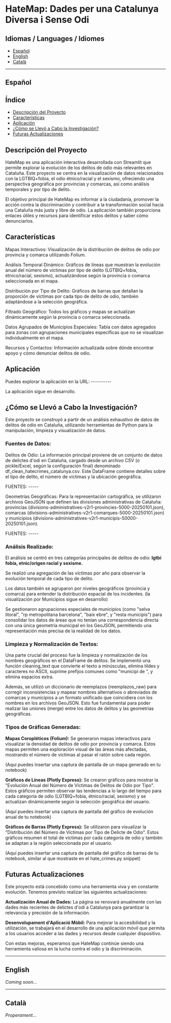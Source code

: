 # HateMap: Dades per una Catalunya Diversa i Sense Odi

## Idiomas / Languages / Idiomes
- [Español](#español)
- [English](#english)
- [Català](#català)

---

## Español

## Índice
- [Descripción del Proyecto](#descripción-del-proyecto)
- [Características](#características)
- [Aplicación](#aplicación)
- [¿Cómo se Llevó a Cabo la Investigación?](#cómo-se-llevó-a-cabo-la-investigación)
- [Futuras Actualizaciones](#futuras-actualizaciones)

##

## Descripción del Proyecto
HateMap es una aplicación interactiva desarrollada con Streamlit que permite explorar la evolución de los delitos de odio más relevantes en Cataluña. Este proyecto se centra en la visualización de datos relacionados con la LGTBIQ+fobia, el odio étnico/racial y el sexismo, ofreciendo una perspectiva geográfica por provincias y comarcas, así como análisis temporales y por tipo de delito.

El objetivo principal de HateMap es informar a la ciudadanía, promover la acción contra la discriminación y contribuir a la transformación social hacia una Cataluña más justa y libre de odio. La aplicación también proporciona enlaces útiles y recursos para identificar estos delitos y saber cómo denunciarlos.

## Características
Mapas Interactivos: Visualización de la distribución de delitos de odio por provincia y comarca utilizando Folium.

Análisis Temporal Dinámico: Gráficos de líneas que muestran la evolución anual del número de víctimas por tipo de delito (LGTBIQ+fobia, étnico/racial, sexismo), actualizándose según la provincia o comarca seleccionada en el mapa.

Distribución por Tipo de Delito: Gráficos de barras que detallan la proporción de víctimas por cada tipo de delito de odio, también adaptándose a la selección geográfica.

Filtrado Geográfico: Todos los gràficos y mapas se actualizan dinámicamente según la provincia o comarca seleccionada.

Datos Agrupados de Municipios Especiales: Tabla con datos agregados para zonas con agrupaciones municipales específicas que no se visualizan individualmente en el mapa.

Recursos y Contactos: Información actualizada sobre dónde encontrar apoyo y cómo denunciar delitos de odio.

##  Aplicación

Puedes explorar la aplicación en la URL: ----------

La aplicación sigue en desarrollo.

## ¿Cómo se Llevó a Cabo la Investigación?
Este proyecto se construyó a partir de un análisis exhaustivo de datos de delitos de odio en Cataluña, utilizando herramientas de Python para la manipulación, limpieza y visualización de datos.

### Fuentes de Datos:

Delitos de Odio: La información principal proviene de un conjunto de datos de delictes d'odi en Cataluña, cargado desde un archivo CSV (o pickle/Excel, según la configuración final) denominado df_clean_hatecrimes_catalunya.csv. Este DataFrame contiene detalles sobre el tipo de delito, el número de víctimas y la ubicación geográfica.

FUENTES: -----

Geometrías Geográficas: Para la representación cartográfica, se utilizaron archivos GeoJSON que definen las divisiones administrativas de Cataluña: provincias (divisions-administratives-v2r1-provincies-5000-20250101.json), comarcas (divisions-administratives-v2r1-comarques-5000-20250101.json) y municipios (divisions-administratives-v2r1-municipis-50000-20250101.json).

FUENTES: -----

### Análisis Realizado:

El análisis se centró en tres categorías principales de delitos de odio: **lgtbi fobia, etnic/origen racial y sexisme.**

Se realizó una agregación de las víctimas por año para observar la evolución temporal de cada tipo de delito.

Los datos también se agruparon por niveles geográficos (provincia y comarca) para entender la distribución espacial de los incidentes. (la visualización por Municipios sigue en desarrollo)

Se gestionaron agrupaciones especiales de municipios (como "selva litoral", "rp metropolitana barcelona", "baix ebre", y "resta municipis") para consolidar los datos de áreas que no tenían una correspondencia directa con una única geometría municipal en los GeoJSON, permitiendo una representación más precisa de la realidad de los datos.

### Limpieza y Normalización de Textos:

Una parte crucial del proceso fue la limpieza y normalización de los nombres geográficos en el DataFrame de delitos. Se implementó una función cleaning_text que convierte el texto a minúsculas, elimina tildes y caracteres no ASCII, suprime prefijos comunes como "municipi de ", y elimina espacios extra.

Además, se utilizó un diccionario de reemplazos (reemplazos_raw) para corregir inconsistencias y mapear nombres alternativos o abreviados de comarcas y municipios a un formato unificado que coincidiera con los nombres en los archivos GeoJSON. Esto fue fundamental para poder realizar las uniones (merge) entre los datos de delitos y las geometrías geográficas.

### Tipos de Gráficas Generadas:

**Mapas Coropléticos (Folium):** Se generaron mapas interactivos para visualizar la densidad de delitos de odio por provincia y comarca. Estos mapas permiten una exploración visual de las áreas más afectadas, mostrando el número de víctimas al pasar el ratón sobre cada región.

(Aquí puedes insertar una captura de pantalla de un mapa generado en tu notebook)

**Gráficos de Líneas (Plotly Express):** Se crearon gráficos para mostrar la "Evolución Anual del Número de Víctimas de Delitos de Odio por Tipo". Estos gràficos permiten observar las tendencias a lo largo del tiempo para cada categoría de odio (LGTBIQ+fobia, étnico/racial, sexismo) y se actualizan dinámicamente según la selección geográfica del usuario.

(Aquí puedes insertar una captura de pantalla del gráfico de evolución anual de tu notebook)

**Gráficos de Barras (Plotly Express):** Se utilizaron para visualizar la "Distribución del Número de Víctimas por Tipo de Delicte de Odio". Estos gràficos resumen el total de víctimas por cada categoría de odio y también se adaptan a la región seleccionada por el usuario.

(Aquí puedes insertar una captura de pantalla del gráfico de barras de tu notebook, similar al que mostraste en el hate_crimes.py snippet)

## Futuras Actualizaciones
Este proyecto está concebido como una herramienta viva y en constante evolución. Tenemos previsto realizar las siguientes actualizaciones:

**Actualización Anual de Dades:** La página se renovará anualmente con las dades más recientes de delictes d'odi a Catalunya para garantizar la relevancia y precisión de la información.

**Desenvolupament d'Aplicació Mòbil:** Para mejorar la accesibilidad y la utilización, se trabajará en el desarrollo de una aplicación móvil que permita a los usuarios acceder a las dades y recursos desde cualquier dispositivo.

Con estas mejoras, esperamos que HateMap continúe siendo una herramienta valiosa en la lucha contra el odio y la discriminación.

---

## English

*Coming soon...*

---

## Català

*Properament...*
